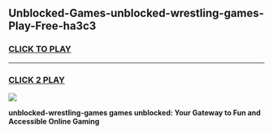 
## Unblocked-Games-unblocked-wrestling-games-Play-Free-ha3c3
<h3>
<a href="https://premium76.site?title=unblocked-wrestling-games&ref=10A">CLICK TO PLAY</a></h3>
<hr>

<h3>
<a href="https://premium76.site?title=unblocked-wrestling-games&ref=10A">CLICK 2 PLAY</a>
  
</h3>

<a href="https://premium76.site?title=unblocked-wrestling-games&ref=10A"><img src="https://clearcache.store/games.png"></a>


**unblocked-wrestling-games games unblocked: Your Gateway to Fun and Accessible Online Gaming**
